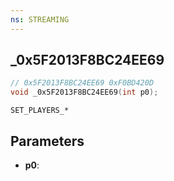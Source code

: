```yaml
---
ns: STREAMING
---
```

## _0x5F2013F8BC24EE69

```c
// 0x5F2013F8BC24EE69 0xF0BD420D
void _0x5F2013F8BC24EE69(int p0);
```

```
SET_PLAYERS_*  
```

## Parameters
* **p0**: 

